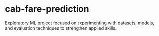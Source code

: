 # cab-fare-prediction
Exploratory ML project focused on experimenting with datasets, models, and evaluation techniques to strengthen applied skills.
